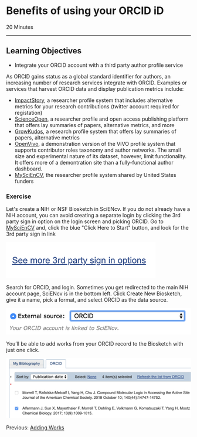 #  Benefits of using your ORCID iD

20 Minutes

---

## Learning Objectives

* Integrate your ORCID account with a third party author profile service
 

As ORCID gains status as a global standard identifier for authors, an increasing number of research services integrate with ORCID.  Examples or services that harvest ORCID data and display publication metrics include:

* [ImpactStory](https://profiles.impactstory.org/), a researcher profile system that includes alternative metrics for your research contributions (twitter account required for registation)
* [ScienceOpen](https://www.scienceopen.com/), a researcher profile and open access publishing platform that offers lay summaries of papers, alternative metrics, and more
* [GrowKudos](https://www.growkudos.com/), a research profile system that offers lay summaries of papers, alternative metrics
* [OpenVivo](http://openvivo.org/), a demonstration version of the VIVO profile system that supports contributor roles taxonomy and author networks. The small size and experimental nature of its dataset, however, limit functionality. It offers more of a demontration site than a fully-functional author dashboard. 
* [MySciEnCV](https://www.ncbi.nlm.nih.gov/sciencv/), the researcher profile system shared by United States funders
 

### Exercise

Let's create a NIH or NSF Biosketch in SciENcv. If you do not already have a NIH
account, you can avoid creating a separate login by clicking the 3rd party sign
in option on the login screen and picking ORCID. Go to [MySciEnCV](https://www.ncbi.nlm.nih.gov/sciencv/)
and, click the blue "Click Here to Start" button, and look for the 3rd party
sign in link

![3rd party login option](img/3rd_party.png)

Search for ORCID, and login. Sometimes you get redirected to the main NIH
account page, SciENcv is in the bottom left. Click Create New Biosketch, give
it a name, pick a format, and select ORCID as the data source.

![External source selection](img/source.png)

You’ll be able to add works from your ORCID record to the Biosketch with just one click.

![Selecting references](img/pick_ref.png)


Previous: [Adding Works](01-adding-works.html)
